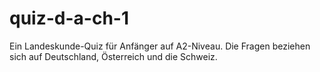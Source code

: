 # quiz-d-a-ch-1 
Ein Landeskunde-Quiz für Anfänger auf A2-Niveau. Die Fragen beziehen sich auf Deutschland, Österreich und die Schweiz.
